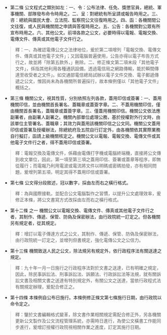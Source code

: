 * 第二條 公文程式之類別如左：一、令：公布法律、任免、獎懲官員，總統、軍事機關、部隊發布命令時用之。二、呈：對總統有所呈請或報告時用之。三、咨：總統與國民大會、立法院、監察院公文往復時用之。四、函：各機關間公文往復，或人民與機關間之申請與答復時用之。五、公告：各機關對公眾有所宣布時用之。六、其他公文。前項各款之公文，必要時得以電報、電報交換、電傳文件、傳真或其他電子文件行之。

> 釋：一、為確認電傳公文之法律地位，爰於第二項增列「電報交換、電傳文件、傳真或其他電子文件」；又因電腦普遍使用，公告亦得以電子布告方式行之，故並將「除第五款外，」刪除。二、修正條文第二項末段「其他電子文件」，係指其他利用各種通訊設備，透過電信局之網路傳輸，能於瞬間傳達至收受者之文件」。如交通部電信總局試辦以電子文件交換、電子郵遞傳遞之公文，惟因尚未為各機關所普遍採行，故本條例僅以「其他電子文件」概括之。

* 第三條 機關公文，視其性質，分別依照左列各款，蓋用印信或簽署：一、蓋用機關印信，並由機關首長署名、蓋職章或蓋簽字章。二、不蓋用機關印信，僅由機關首長署名，蓋職章或蓋簽字章。三、僅蓋用機關印信。機關公文依法應副署者，由副署人副署之。機關內部單位處理公務，基於授權對外行文時，由該單位主管署名、蓋職章；其效力與蓋用該機關印信之公文同。機關公文蓋用印信或簽署及授權辦法，除總統府及五院自行訂定外，由各機關依其實際業務自行擬訂，函請上級機關核定之。機關公文以電報、電報交換、電傳文件或其他電子文件行之者，得不蓋用印信或簽署。

> 釋：電報交換及電傳文件，係藉由電傳打字機或電腦終端機，直接將公文傳到收文單位，因此，第一項至第三項之蓋用印信、簽署或蓋章等程序，即無從履行；而電報乃利用電波或電流將文件以明碼或密碼拍發，亦有相同問題，爰增列第五項，明定其得不蓋用印信或簽署。

* 第七條 公文得分段敘述，冠以數字，採由左而右之橫行格式。

> 釋：為與國際接軌，並配合公文電腦製作之習慣，以提升公文處理效率，爰修正本條，將公文書寫方式改採由左而右之橫行格式。

* 第十二條 之一 機關公文以電報交換、電傳文件、傳真或其他電子文件行之者，其制作、傳遞、保管、防偽及保密辦法，由行政院統一訂定之。但各機關另有規定者，從其規定。

> 釋：增訂以電子傳達方式之公文，其制作、傳遞、保管、防偽及保密辦法，由行政院統一訂定之，並增列但書規定，強化電傳公文之公信力。

* 第十三條 機關致送人民之公文，除法規另有規定外，依行政程序法有關送達之規定。

> 釋：九十年一月一日施行之行政程序法對於文書之送達，已有明確之規定，因此，除民事訴訟法、刑事訴訟法、訴願法、行政訴訟法等法規，就有關訴訟文書及相關文書之送達有特別規定外，有關公文之送達，當依行政程式法有關規定辦理，爰配合修正之。

* 第十四條 本條例自公布日施行。本條例修正條文第七條施行日期，由行政院以命令定之。

> 釋：鑒於文書編輯格式變革，除文書作業相關規定需配合修正外，另各機關更新公文製作及公文流程管理系統，亦需時日進行，為使公文橫書工作能同步進行，爰增訂授權行政院視相關作業之進度，訂定其施行日期。

